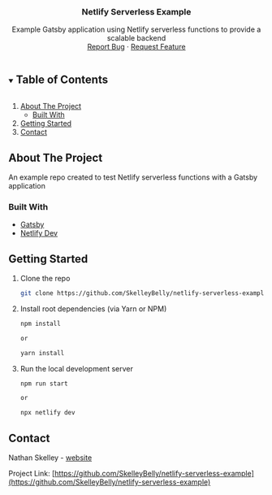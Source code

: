 <!-- PROJECT SHIELDS -->
<!--
*** I'm using markdown "reference style" links for readability.
*** Reference links are enclosed in brackets [ ] instead of parentheses ( ).
*** See the bottom of this document for the declaration of the reference variables
*** for contributors-url, forks-url, etc. This is an optional, concise syntax you may use.
*** https://www.markdownguide.org/basic-syntax/#reference-style-links
-->
<!-- [![Contributors][contributors-shield]][contributors-url]
[![Forks][forks-shield]][forks-url]
[![Issues][issues-shield]][issues-url]
[![MIT License][license-shield]][license-url]
[![LinkedIn][linkedin-shield]][linkedin-url] -->



<!-- PROJECT LOGO -->
<br />
<p align="center">
  <!-- <a href="https://github.com/SkelleyBelly/netlify-serverless-example">
    <img src="images/logo.png" alt="Logo" width="80" height="80">
  </a> -->

  <h3 align="center">Netlify Serverless Example</h3>

  <p align="center">
    Example Gatsby application using Netlify serverless functions to provide a scalable backend
    <!-- <br /> -->
    <!-- <a href="https://github.com/SkelleyBelly/netlify-serverless-example"><strong>Explore the docs »</strong></a> -->
    <!-- <br /> -->
    <br />
    <!-- <a href="https://github.com/SkelleyBelly/netlify-serverless-example">View Demo</a> -->
    <!-- · -->
    <a href="https://github.com/SkelleyBelly/netlify-serverless-example/issues">Report Bug</a>
    ·
    <a href="https://github.com/SkelleyBelly/netlify-serverless-example/issues">Request Feature</a>
  </p>
</p>



<!-- TABLE OF CONTENTS -->
<details open="open">
  <summary><h2 style="display: inline-block">Table of Contents</h2></summary>
  <ol>
    <li>
      <a href="#about-the-project">About The Project</a>
      <ul>
        <li><a href="#built-with">Built With</a></li>
      </ul>
    </li>
    <li>
      <a href="#getting-started">Getting Started</a>
    </li>
    <li><a href="#contact">Contact</a></li>
  </ol>
</details>



<!-- ABOUT THE PROJECT -->
## About The Project

<!-- [![Product Name Screen Shot][product-screenshot]](https://example.com) -->

An example repo created to test Netlify serverless functions with a Gatsby application


### Built With

* [Gatsby](https://www.gatsbyjs.com/)
* [Netlify Dev](https://www.netlify.com/products/dev/)


<!-- GETTING STARTED -->
## Getting Started


1. Clone the repo
   ```sh
   git clone https://github.com/SkelleyBelly/netlify-serverless-example
   ```

2. Install root dependencies (via Yarn or NPM)
   ```sh
   npm install

   or

   yarn install
   ```

3. Run the local development server
   ```sh
   npm run start

   or 

   npx netlify dev 
   ```

<!-- CONTACT -->
## Contact

Nathan Skelley - [website](https://www.skelleybelly.com/)

Project Link: [https://github.com/SkelleyBelly/netlify-serverless-example](https://github.com/SkelleyBelly/netlify-serverless-example)





<!-- MARKDOWN LINKS & IMAGES -->
<!-- https://www.markdownguide.org/basic-syntax/#reference-style-links -->
<!-- [contributors-shield]: https://img.shields.io/github/contributors/SkelleyBelly/repo.svg?style=for-the-badge
[contributors-url]: https://github.com/SkelleyBelly/repo/graphs/contributors
[forks-shield]: https://img.shields.io/github/forks/SkelleyBelly/repo.svg?style=for-the-badge
[forks-url]: https://github.com/SkelleyBelly/repo/network/members
[issues-shield]: https://img.shields.io/github/issues/SkelleyBelly/repo.svg?style=for-the-badge
[issues-url]: https://github.com/SkelleyBelly/repo/issues
[license-shield]: https://img.shields.io/github/license/SkelleyBelly/repo.svg?style=for-the-badge
[license-url]: https://github.com/SkelleyBelly/repo/blob/master/LICENSE.txt
[linkedin-shield]: https://img.shields.io/badge/-LinkedIn-black.svg?style=for-the-badge&logo=linkedin&colorB=555
[linkedin-url]: https://linkedin.com/in/SkelleyBelly -->